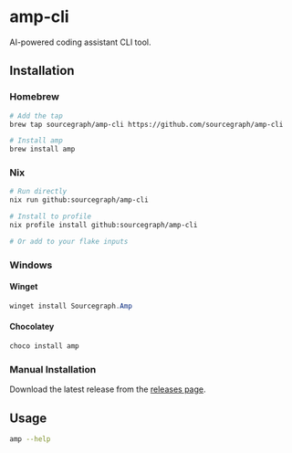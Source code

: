 # amp-cli

AI-powered coding assistant CLI tool.

## Installation

### Homebrew

```bash
# Add the tap
brew tap sourcegraph/amp-cli https://github.com/sourcegraph/amp-cli

# Install amp
brew install amp
```

### Nix

```bash
# Run directly
nix run github:sourcegraph/amp-cli

# Install to profile
nix profile install github:sourcegraph/amp-cli

# Or add to your flake inputs
```

### Windows

#### Winget
```powershell
winget install Sourcegraph.Amp
```

#### Chocolatey
```powershell
choco install amp
```

### Manual Installation

Download the latest release from the [releases page](https://github.com/sourcegraph/amp-cli/releases).

## Usage

```bash
amp --help
```
